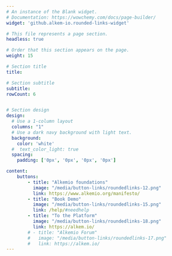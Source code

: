 ```yaml
---
# An instance of the Blank widget.
# Documentation: https://wowchemy.com/docs/page-builder/
widget: 'github.alkem-io.rounded-links-widget'

# This file represents a page section.
headless: true

# Order that this section appears on the page.
weight: 15

# Section title
title: 

# Section subtitle
subtitle: 
rowCount: 6


# Section design
design:
  # Use a 1-column layout
  columns: "1"
  # Use a dark navy background with light text.
  background:
    color: 'white'
  #  text_color_light: true
  spacing:
    padding: ['0px', '0px', '0px', '0px']

content:
    buttons:
        - title: "Alkemio foundations"
          image: "/media/button-links/roundedlinks-12.png"
          link: https://www.alkemio.org/manifesto/
        - title: "Book Demo"
          image: "/media/button-links/roundedlinks-15.png"
          link: /help/#needhelp
        - title: "To the Platform"
          image: "/media/button-links/roundedlinks-18.png"
          link: https://alkem.io/
        # - title: "Alkemio Forum"
        #   image: "/media/button-links/roundedlinks-17.png"
        #   link: https://alkem.io/
---
```


